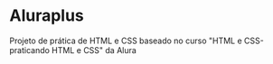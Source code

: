 # Aluraplus
Projeto de prática de HTML e CSS baseado no curso "HTML e CSS-praticando HTML e CSS" da Alura
